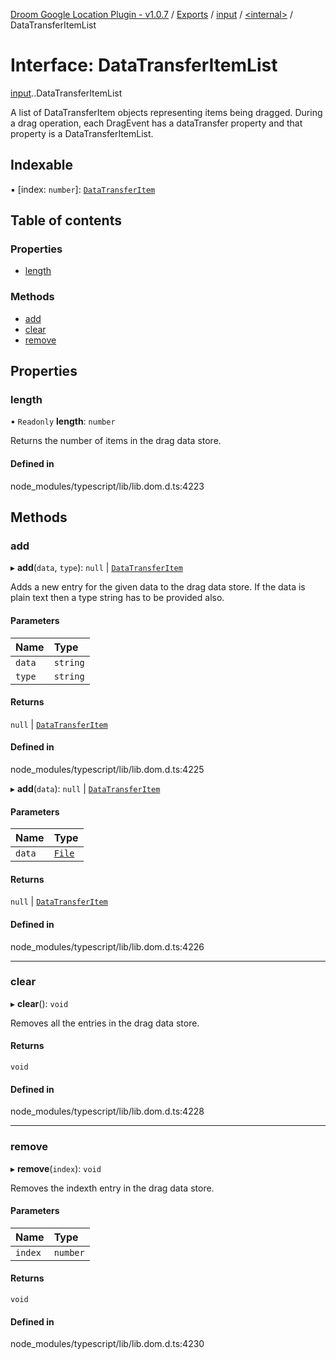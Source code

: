 [Droom Google Location Plugin - v1.0.7](../README.md) / [Exports](../modules.md) / [input](../modules/input.md) / [<internal\>](../modules/input._internal_.md) / DataTransferItemList

# Interface: DataTransferItemList

[input](../modules/input.md).[<internal>](../modules/input._internal_.md).DataTransferItemList

A list of DataTransferItem objects representing items being dragged. During a drag operation, each DragEvent has a dataTransfer property and that property is a DataTransferItemList.

## Indexable

▪ [index: `number`]: [`DataTransferItem`](../modules/input._internal_.md#datatransferitem)

## Table of contents

### Properties

- [length](input._internal_.DataTransferItemList.md#length)

### Methods

- [add](input._internal_.DataTransferItemList.md#add)
- [clear](input._internal_.DataTransferItemList.md#clear)
- [remove](input._internal_.DataTransferItemList.md#remove)

## Properties

### length

• `Readonly` **length**: `number`

Returns the number of items in the drag data store.

#### Defined in

node_modules/typescript/lib/lib.dom.d.ts:4223

## Methods

### add

▸ **add**(`data`, `type`): ``null`` \| [`DataTransferItem`](../modules/input._internal_.md#datatransferitem)

Adds a new entry for the given data to the drag data store. If the data is plain text then a type string has to be provided also.

#### Parameters

| Name | Type |
| :------ | :------ |
| `data` | `string` |
| `type` | `string` |

#### Returns

``null`` \| [`DataTransferItem`](../modules/input._internal_.md#datatransferitem)

#### Defined in

node_modules/typescript/lib/lib.dom.d.ts:4225

▸ **add**(`data`): ``null`` \| [`DataTransferItem`](../modules/input._internal_.md#datatransferitem)

#### Parameters

| Name | Type |
| :------ | :------ |
| `data` | [`File`](../modules/input._internal_.md#file) |

#### Returns

``null`` \| [`DataTransferItem`](../modules/input._internal_.md#datatransferitem)

#### Defined in

node_modules/typescript/lib/lib.dom.d.ts:4226

___

### clear

▸ **clear**(): `void`

Removes all the entries in the drag data store.

#### Returns

`void`

#### Defined in

node_modules/typescript/lib/lib.dom.d.ts:4228

___

### remove

▸ **remove**(`index`): `void`

Removes the indexth entry in the drag data store.

#### Parameters

| Name | Type |
| :------ | :------ |
| `index` | `number` |

#### Returns

`void`

#### Defined in

node_modules/typescript/lib/lib.dom.d.ts:4230
